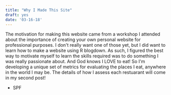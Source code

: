 ```yaml
---
title: "Why I Made This Site"
draft: yes
date: '03-16-18'
---
```


The motivation for making this website came from a workshop I attended about the importance of creating your own personal website for professional purposes.  I don't really want one of those yet, but I did want to learn how to make a website using R blogdown.  As such, I figured the best way to motivate myself to learn the skills required was to do something I was really passionate about.  And God knows I LOVE to eat!  So I'm developing a unique set of metrics for evaluating the places I eat, anywhere in the world I may be.  The details of how I assess each restuarant will come in my second post! 

- SPF